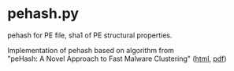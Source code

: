 # pehash.py 
pehash for PE file, sha1 of PE structural properties.

Implementation of pehash based on algorithm from   
"peHash: A Novel Approach to Fast Malware Clustering"
([html](https://www.usenix.org/legacy/event/leet09/tech/full_papers/wicherski/wicherski_html/),
 [pdf](https://www.usenix.org/legacy/event/leet09/tech/full_papers/wicherski/wicherski.pdf))



